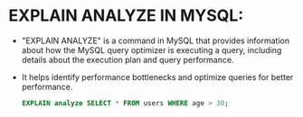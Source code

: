# **EXPLAIN ANALYZE IN MYSQL:**

- "EXPLAIN ANALYZE" is a command in MySQL that provides information about how the MySQL query optimizer is executing a query, including details about the execution plan and query performance.

- It helps identify performance bottlenecks and optimize queries for better performance.

    ```sql
    EXPLAIN analyze SELECT * FROM users WHERE age > 30; 
    ```